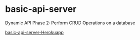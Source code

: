 # basic-api-server
Dynamic API Phase 2: Perform CRUD Operations on a database

[basic-api-server-Herokuapp](https://qasem-basic-api-server.herokuapp.com/)
